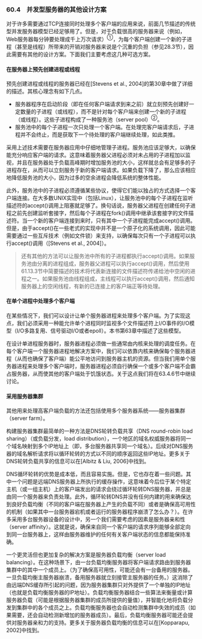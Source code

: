 ### 60.4　并发型服务器的其他设计方案

对于许多需要通过TCP连接同时处理多个客户端的应用来说，前面几节描述的传统型并发服务器模型已经足够用了。但是，对于负载很高的服务器来说（例如，Web服务器每分钟要处理成千上万次请求）<sup class="my_markdown">①</sup>，为每个客户端创建一个新的子进程（甚至是线程）所带来的开销对服务器来说是个沉重的负担（参见28.3节），因此需要有其他的设计方案。下面我们主要考虑这几种可选方案。

#### 在服务器上预先创建进程或线程

预先创建进程或线程的服务器已经在[Stevens et al., 2004]的第30章中做了详细的描述。其核心理念有如下几点。

+ 服务器程序在启动阶段（即在任何客户端请求到来之前）就立刻预先创建好一定数量的子进程（或线程），而不是针对每个客户端来创建一个新的子进程（或线程）。这些子进程构成了一种服务池（server pool）<sup class="my_markdown">②</sup>。
+ 服务池中的每个子进程一次只处理一个客户端。在处理完客户端请求后，子进程并不会终止，而是获取下一个待处理的客户端继续处理，如此类推。

采用上述技术需要在服务器应用中仔细地管理子进程。服务池应该足够大，以确保能充分响应客户端的请求。这意味着服务器父进程必须对未占用的子进程加以监视，并且在服务器处于负载高峰期时增加服务池的大小，这样就总会有足够多的子进程存在，从而可以立刻服务于新的客户端请求。如果负载下降了，那么应该相应地降低服务池的大小，因为过多的空余进程会降低系统的整体性能。

此外，服务池中的子进程必须遵循某些协议，使得它们能以独占的方式选择一个客户端连接。在大多数UNIX实现中（包括Linux），让服务池中的每个子进程在监听描述符的accept()调用上阻塞就足够了。换句话说，服务器父进程在创建任何子进程之前先创建监听套接字，然后每个子进程在fork()调用中继承该套接字的文件描述符。当一个新的客户端连接到来时，只有其中一个子进程能完成accept()调用。但是，由于accept()在一些老式的实现中并不是一个原子化的系统调用，因此可能需要通过一些互斥技术（例如文件锁）来支持，以确保每次只有一个子进程可以执行accept()调用（[Stevens et al., 2004]）。

> 还有其他的方法可以让服务池中所有的子进程都执行accept()调用。如果服务池由分离的进程组成，服务器父进程可以执行accept()调用，然后使用61.13.3节中简要描述的技术将代表新连接的文件描述符传递给池中空闲的进程之一。如果服务池由线程组成，主线程可以执行accept()调用，然后通知服务器上的空闲线程，有新的已连接上的客户端正等待处理。

#### 在单个进程中处理多个客户端

在某些情况下，我们可以设计让单个服务器进程来处理多个客户端。为了实现这点，我们必须采用一种能允许单个进程同时监视多个文件描述符上I/O事件的I/O模型（I/O多路复用、信号驱动I/O或者epoll）。本书第63章中描述了这些模型。

在设计单进程服务器时，服务器进程必须做一些通常由内核来处理的调度任务。在每个客户端一个服务器进程地解决方案中，我们可以依靠内核来确保每个服务器进程（从而也确保了客户端）能公平地访问到服务器主机的资源。但当我们用单个服务器进程来处理多个客户端时，服务器进程必须自行确保一个或多个客户端不会霸占服务器，从而使其他的客户端处于饥饿状态。关于这点我们将在63.4.6节中继续讨论。

#### 采用服务器集群

其他用来处理高客户端负载的方法还包括使用多个服务器系统——服务器集群（server farm）。

构建服务器集群最简单的一种方法是DNS轮转负载共享（DNS round-robin load sharing）（或负载分发，load distribution），一个地区的域名权威服务器将同一个域名映射到多个IP地址上（即，多台服务器共享同一个域名）。后续对DNS服务器的域名解析请求将以循环轮转的方式以不同的顺序返回这些IP地址。更多关于DNS轮转负载共享的信息可以在[Albitz & Liu, 2006]中找到。

DNS循环轮转的优势是成本低，而且容易实施。但是，它也存在着一些问题。其中一个问题是远端DNS服务器上所执行的缓存操作，这意味着今后位于某个特定主机（或一组主机）上的客户端发出的请求会绕过循环轮转DNS服务器，并总是由同一个服务器来负责处理。此外，循环轮转DNS并没有任何内建的用来确保达到良好负载均衡（不同的客户端在服务器上产生的负载不同）或者是确保高可用性的机制（如果其中一台服务器宕机或者运行的服务器程序崩溃了怎么办？）。在许多采用多台服务器设备的设计中，另一个我们需要考虑的因素是服务器亲和性（server affinity）。这就是说，确保来自同一个客户端的请求序列能够全部定向到同一台服务器上，这样由服务器维护的任何有关客户端状态的信息都能保持准确。

一个更灵活但也更加复杂的解决方案是服务器负载均衡（server load balancing）。在这种场景下，由一台负载均衡服务器将客户端请求路由到服务器集群中的其中一个成员上。（为了确保高可用性，可能还会有一台备用的服务器。一旦负载均衡主服务器崩溃，备用服务器就立刻接管主服务器的任务。）这消除了由远端DNS缓存所引起的问题，因为服务器集群只对外提供了一个单独的IP地址（也就是负载均衡服务器的IP地址）。负载均衡服务器结合一些算法来衡量或计算服务器负载（可能是根据服务器集群的成员所提供的量值），并智能化地将负载分发到集群中的各个成员之上。负载均衡服务器也会自动检测集群中失效的成员（如果需要，还会自动检测新增加的服务器成员）。最后，负载均衡服务器可能还会提供对服务器亲和力的支持。更多关于服务器负载均衡的信息可以在[Kopparapu, 2002]中找到。

